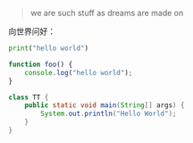 > we
> are
> such
> stuff
> as
> dreams
> are
> made
> on

向世界问好：
```python
print("hello world")
```

```js
function foo() {
    console.log("hello world");
}
```

```java
class TT {
    public static void main(String[] args) {
        System.out.println("Hello World");
    }
}
```